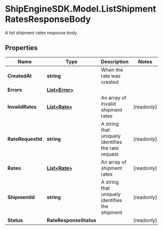# ShipEngineSDK.Model.ListShipmentRatesResponseBody
A list shipment rates response body

## Properties

Name | Type | Description | Notes
------------ | ------------- | ------------- | -------------
**CreatedAt** | **string** | When the rate was created | 
**Errors** | [**List&lt;Error&gt;**](Error.md) |  | 
**InvalidRates** | [**List&lt;Rate&gt;**](Rate.md) | An array of invalid shipment rates | [readonly] 
**RateRequestId** | **string** | A string that uniquely identifies the rate request | [readonly] 
**Rates** | [**List&lt;Rate&gt;**](Rate.md) | An array of shipment rates | [readonly] 
**ShipmentId** | **string** | A string that uniquely identifies the shipment | [readonly] 
**Status** | **RateResponseStatus** |  | [readonly] 

